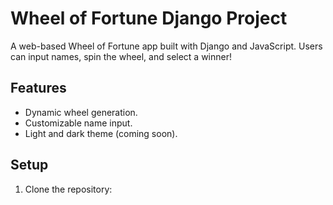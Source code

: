 # Wheel of Fortune Django Project 

A web-based Wheel of Fortune app built with Django and JavaScript. Users can input names, spin the wheel, and select a winner!

## Features
- Dynamic wheel generation.
- Customizable name input.
- Light and dark theme (coming soon).

## Setup
1. Clone the repository:
